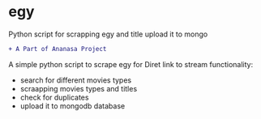 # egy
 Python script for scrapping egy  and title upload it to mongo 
 
```diff
+ A Part of Ananasa Project
```

A simple python script to scrape egy for Diret link to stream
functionality:
- search for different movies types
- scraapping movies types and titles
- check for duplicates
- upload it to mongodb database
